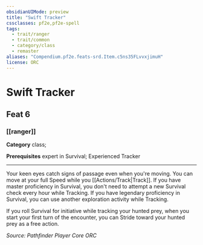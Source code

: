 ```yaml
---
obsidianUIMode: preview
title: "Swift Tracker"
cssclasses: pf2e,pf2e-spell
tags:
  - trait/ranger
  - trait/common
  - category/class
  - remaster
aliases: "Compendium.pf2e.feats-srd.Item.c5ns35FLvvxjimuH"
license: ORC
---
```

# Swift Tracker
## Feat 6
### [[ranger]]

**Category** class; 



**Prerequisites** expert in Survival; Experienced Tracker
* * *
Your keen eyes catch signs of passage even when you're moving. You can move at your full Speed while you [[Actions/Track|Track]]. If you have master proficiency in Survival, you don't need to attempt a new Survival check every hour while Tracking. If you have legendary proficiency in Survival, you can use another exploration activity while Tracking.

If you roll Survival for initiative while tracking your hunted prey, when you start your first turn of the encounter, you can Stride toward your hunted prey as a free action.

*Source: Pathfinder Player Core*
*ORC*